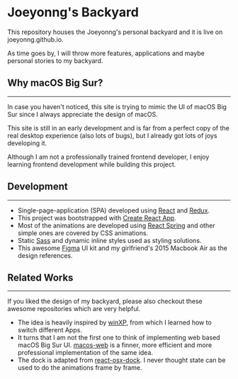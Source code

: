 # Joeyonng's Backyard

This repository houses the Joeyonng's personal backyard and it is live on joeyonng.github.io.

As time goes by, I will throw more features, applications and maybe personal stories to my backyard.

## Why macOS Big Sur?

---
In case you haven't noticed, this site is trying to mimic the UI of macOS Big Sur since I always appreciate the design
of macOS.

This site is still in an early development and is far from a perfect copy of the real desktop experience (also lots of 
bugs), but I already got lots of joys developing it. 

Although I am not a professionally trained frontend developer, I enjoy learning 
frontend development while building this project.

## Development

---
- Single-page-application (SPA) developed using [React](https://reactjs.org/) and [Redux](https://redux.js.org/).
- This project was bootstrapped with [Create React App](https://github.com/facebook/create-react-app).
- Most of the animations are developed using [React Spring](https://react-spring.io/) and other simple ones are covered 
  by CSS animations.
- Static [Sass](https://sass-lang.com/) and dynamic inline styles used as styling solutions.
- This awesome [Figma](https://www.figma.com/community/file/949158727443209284) UI kit and my girlfriend's 2015 
  Macbook Air as the design references.
  
## Related Works

---
If you liked the design of my backyard, please also checkout these awesome repositories which are very helpful.
- The idea is heavily inspired by [winXP](https://github.com/ShizukuIchi/winXP), from which I learned how to switch 
  different Apps. 
- It turns that I am not the first one to think of implementing web based macOS Big Sur UI.
  [macos-web](https://github.com/PuruVJ/macos-web) is a finner, more efficient and more professional implementation of 
  the same idea.
- The dock is adapted from [react-osx-dock](https://github.com/lukehorvat/react-osx-dock). I never thought state can be
used to do the animations frame by frame. 
  
